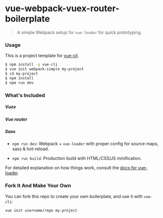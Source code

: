# vue-webpack-vuex-router-boilerplate

> A simple Webpack setup for `vue-loader` for quick prototyping.

### Usage

This is a project template for [vue-cli](https://github.com/vuejs/vue-cli).

``` bash
$ npm install -g vue-cli
$ vue init webpack-simple my-project
$ cd my-project
$ npm install
$ npm run dev
```

### What's Included

##### Vuex
##### Vue router
##### Sass

- `npm run dev`: Webpack + `vue-loader` with proper config for source maps, sass & hot-reload.

- `npm run build`: Production build with HTML/CSS/JS minification.

For detailed explanation on how things work, consult the [docs for vue-loader](http://vuejs.github.io/vue-loader).

### Fork It And Make Your Own

You can fork this repo to create your own boilerplate, and use it with `vue-cli`:

``` bash
vue init username/repo my-project
```
